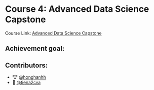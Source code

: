 # __Course 4: Advanced Data Science Capstone__

Course Link: [Advanced Data Science Capstone](https://www.coursera.org/learn/advanced-data-science-capstone)

## Achievement goal:

## Contributors:
- 🐮 [@honghanhh](https://github.com/honghanhh)
- 🐔 [@tiena2cva](https://github.com/tiena2cva)
